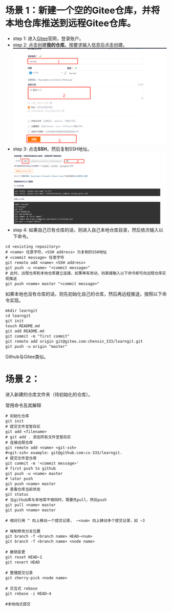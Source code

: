 # 场景 1：新建一个空的Gitee仓库，并将本地仓库推送到远程Gitee仓库。
* step 1: 进入[Gitee](https://gitee.com/)官网，登录账户。
* step 2: 点击创建**我的仓库**。按要求输入信息后点击创建。![step 2](03.png)
* step 3: 点击**SSH**，然后复制SSH地址。![step 3](04.png)
* step 4: 如果自己已有仓库的话，则进入自己本地仓库目录，然后依次输入以下命令。
```shell
cd <existing repository>
# <name> 任意字符，<SSH address> 为复制的SSH地址
# <commit message> 任意字符
git remote add <name> <SSH address>
git push -u <name> "<commit message>"
# 此时，远程仓库和本地仓库建立连接，如果再有改动，则直接输入以下命令即可向远程仓库实现推送
git push <name> master "<commit message>"
```
如果本地也没有仓库的话，则先初始化自己的仓库，然后再远程推送，按照以下命令实现。
```shell
mkdir learngit
cd learngit
git init 
touch README.md
git add README.md
git commit -m "first commit"
git remote add origin git@gitee.com:chenxin_333/learngit.git
git push -u origin "master"
```
Github与Gitee类似。

# 场景 2：
进入新建的仓库文件夹（待初始化的仓库）。

常用命令及其解释
```shell
# 初始化仓库
git init 
# 提交文件至暂存区
git add <filename>
# git add . 添加所有文件至暂存区
# 连接远程仓库
git remote add <name> <git-ssh>
#<git-ssh> example: git@github.com:cx-333/learngit.
# 提交文件至仓库
git commit -m '<commit message>'
# first push to github
git push -u <name> master
# later push
git push <name> master
# 查看仓库当前状态
git status
# 当github库与本地库不相同时，需要先pull，然后push
git pull <name> master
git push <name> master

# 相对引用 ^ 向上移动一个提交记录， ~<num> 向上移动多个提交记录，如 ~3

# 强制修改分支位置
git branch -f <branch name> HEAD~<num>
git branch -f <branch name> <node name>

# 撤销变更
git reset HEAD~1
git revert HEAD 

# 整理提交记录
git cherry-pick <node name>

# 交互式 rebase
git rebase -i HEAD~4

#本地栈式提交

```

